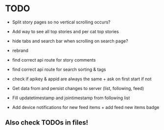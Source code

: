 # TODO

 - Split story pages so no vertical scrolling occurs?
 - Add way to see all top stories and per cat top stories
 - hide tabs and search bar when scrolling on search page?
 - rebrand

 - find correct api route for story comments
 - find correct api route for search sorting & tags
 - check if apikey & appid are always the same + ask on first start if not

 - Get data from and persist changes to server (list, following, feed)
 - Fill updatetimestamp and jointimestamp from following list
 - Add device notifications for new feed items + add feed new items badge

## Also check TODOs in files!